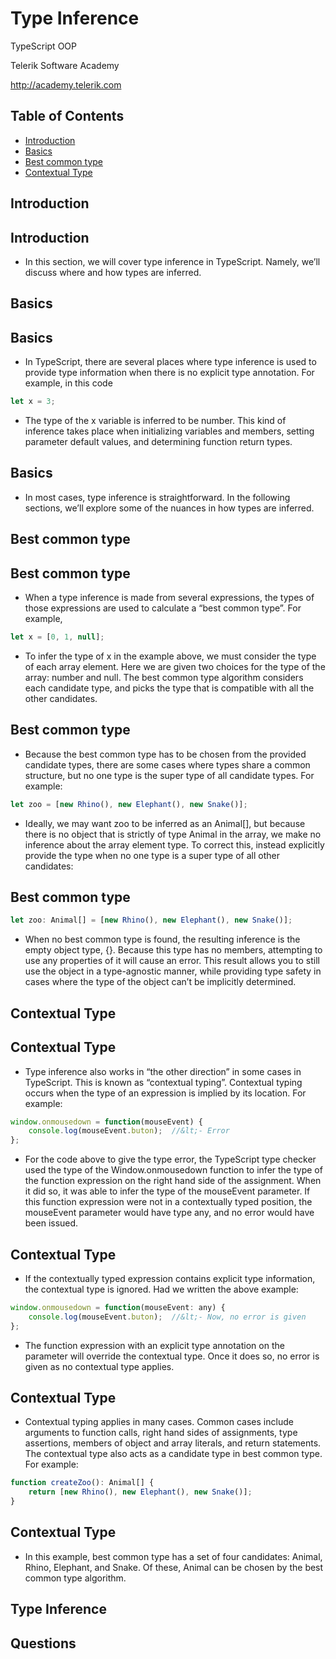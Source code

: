 <!-- section start -->
<!-- attr: { id:'', class:'slide-title', showInPresentation:true, hasScriptWrapper:true } -->
# Type Inference
<article class="signature">
	<p class="signature-course">TypeScript OOP</p>
	<p class="signature-initiative">Telerik Software Academy</p>
	<a href="http://academy.telerik.com" class="signature-link">http://academy.telerik.com</a>
</div>


<!-- attr: { showInPresentation:true, hasScriptWrapper:true } -->
# Table of Contents
- [Introduction](#introduction)
- [Basics](#basics)
- [Best common type](#best-common-type)
- [Contextual Type](#contextual-type)






<!-- section start -->
<!-- attr: { id:'introduction', class:'slide-section', showInPresentation:true, hasScriptWrapper:true } -->
# Introduction


<!-- attr: { showInPresentation:true, hasScriptWrapper:true } -->
# Introduction
- In this section, we will cover type inference in TypeScript. Namely, we’ll discuss where and how types are inferred.




<!-- section start -->
<!-- attr: { id:'basics', class:'slide-section', showInPresentation:true, hasScriptWrapper:true } -->
# Basics


<!-- attr: { showInPresentation:true, hasScriptWrapper:true } -->
# Basics
- In TypeScript, there are several places where type inference is used to provide type information when there is no explicit type annotation. For example, in this code

```javascript
let x = 3;

```

- The type of the x variable is inferred to be number. This kind of inference takes place when initializing variables and members, setting parameter default values, and determining function return types.


<!-- attr: { showInPresentation:true, hasScriptWrapper:true } -->
# Basics
- In most cases, type inference is straightforward. In the following sections, we’ll explore some of the nuances in how types are inferred.




<!-- section start -->
<!-- attr: { id:'best-common-type', class:'slide-section', showInPresentation:true, hasScriptWrapper:true } -->
# Best common type


<!-- attr: { showInPresentation:true, hasScriptWrapper:true } -->
# Best common type
- When a type inference is made from several expressions, the types of those expressions are used to calculate a “best common type”. For example,

```javascript
let x = [0, 1, null];

```

- To infer the type of x in the example above, we must consider the type of each array element. Here we are given two choices for the type of the array: number and null. The best common type algorithm considers each candidate type, and picks the type that is compatible with all the other candidates.


<!-- attr: { showInPresentation:true, hasScriptWrapper:true } -->
# Best common type
- Because the best common type has to be chosen from the provided candidate types, there are some cases where types share a common structure, but no one type is the super type of all candidate types. For example:

```javascript
let zoo = [new Rhino(), new Elephant(), new Snake()];

```

- Ideally, we may want zoo to be inferred as an Animal[], but because there is no object that is strictly of type Animal in the array, we make no inference about the array element type. To correct this, instead explicitly provide the type when no one type is a super type of all other candidates:


<!-- attr: { showInPresentation:true, hasScriptWrapper:true } -->
# Best common type

```javascript
let zoo: Animal[] = [new Rhino(), new Elephant(), new Snake()];

```

- When no best common type is found, the resulting inference is the empty object type, {}. Because this type has no members, attempting to use any properties of it will cause an error. This result allows you to still use the object in a type-agnostic manner, while providing type safety in cases where the type of the object can’t be implicitly determined.




<!-- section start -->
<!-- attr: { id:'contextual-type', class:'slide-section', showInPresentation:true, hasScriptWrapper:true } -->
# Contextual Type


<!-- attr: { showInPresentation:true, hasScriptWrapper:true } -->
# Contextual Type
- Type inference also works in “the other direction” in some cases in TypeScript. This is known as “contextual typing”. Contextual typing occurs when the type of an expression is implied by its location. For example:

```javascript
window.onmousedown = function(mouseEvent) {
    console.log(mouseEvent.buton);  //&lt;- Error
};

```

- For the code above to give the type error, the TypeScript type checker used the type of the Window.onmousedown function to infer the type of the function expression on the right hand side of the assignment. When it did so, it was able to infer the type of the mouseEvent parameter. If this function expression were not in a contextually typed position, the mouseEvent parameter would have type any, and no error would have been issued.


<!-- attr: { showInPresentation:true, hasScriptWrapper:true } -->
# Contextual Type
- If the contextually typed expression contains explicit type information, the contextual type is ignored. Had we written the above example:

```javascript
window.onmousedown = function(mouseEvent: any) {
    console.log(mouseEvent.buton);  //&lt;- Now, no error is given
};

```

- The function expression with an explicit type annotation on the parameter will override the contextual type. Once it does so, no error is given as no contextual type applies.


<!-- attr: { showInPresentation:true, hasScriptWrapper:true } -->
# Contextual Type
- Contextual typing applies in many cases. Common cases include arguments to function calls, right hand sides of assignments, type assertions, members of object and array literals, and return statements. The contextual type also acts as a candidate type in best common type. For example:

```javascript
function createZoo(): Animal[] {
    return [new Rhino(), new Elephant(), new Snake()];
}

```



<!-- attr: { showInPresentation:true, hasScriptWrapper:true } -->
# Contextual Type
- In this example, best common type has a set of four candidates: Animal, Rhino, Elephant, and Snake. Of these, Animal can be chosen by the best common type algorithm.




<!-- section start -->
<!-- attr: { id:'', class:'slide-questions', showInPresentation:true, hasScriptWrapper:true } -->
# Type Inference
## Questions




